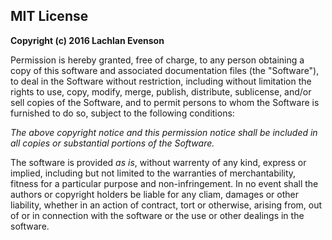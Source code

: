 ## MIT License

**Copyright (c) 2016 Lachlan Evenson**

Permission is hereby granted, free of charge, to any person obtaining a copy of this software and associated documentation files (the "Software"), to deal in the Software without restriction, including without limitation the rights to use, copy, modify, merge, publish, distribute, sublicense, and/or sell copies of the Software, and to permit persons to whom the Software is furnished to do so, subject to the following conditions:

*The above copyright notice and this permission notice shall be included in all copies or substantial portions of the Software.*

The software is provided *as is*, without warrenty of any kind, express or implied, including but not limited to the warranties of merchantability, fitness for a particular purpose and non-infringement. In no event shall the authors or copyright holders be liable for any cliam, damages or other liability, whether in an action of contract, tort or otherwise, arising from, out of or in connection with the software or the use or other dealings in the software.
